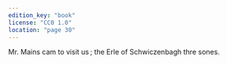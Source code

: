 ```yaml
---
edition_key: "book"
license: "CC0 1.0"
location: "page 30"
---
```

Mr.
Mains cam to visit us ; the Erle of Schwiczenbagh thre sones.
